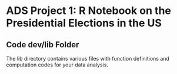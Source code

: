 # ADS Project 1: R Notebook on the Presidential Elections in the US

## Code dev/lib Folder

The lib directory contains various files with function definitions and computation codes for your data analysis.